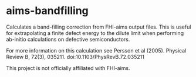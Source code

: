 aims-bandfilling
================

Calculates a band-filling correction from FHI-aims output files.
This is useful for extrapolating a finite defect energy to the 
dilute limit when performing ab-initio calculations on defective
semiconductors.


For more information on this calculation see Persson et al (2005).
Physical Review B, 72(3), 035211. doi:10.1103/PhysRevB.72.035211

This project is not officially affiliated with FHI-aims.
